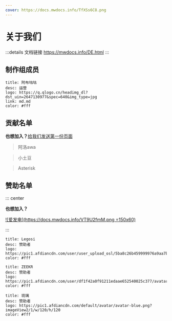 ```yaml
---
cover: https://docs.mwdocs.info/TfXSs6C8.png
---
```


# 关于我们

:::details 文档链接
https://mwdocs.info/DE.html
:::

## 制作组成员 <Badge text="就一个人（悲" type="info" />

```component VPCard
title: 阿布咕咕
desc: 运营
logo: https://q.qlogo.cn/headimg_dl?dst_uin=2647130977&spec=640&img_type=jpg
link: md.md
color: #fff
```

## 贡献名单

**也想加入？**[给我们发送第一份页面](demo/info.md)

>阿洛awa
>><Badge text="贡献者" type="danger" /><Badge text="具体贡献记录已丢失" type="warning" />

>小土豆
>><Badge text="贡献者" type="danger" /><Badge text="具体贡献记录已丢失" type="warning" />

>Asterisk
>><Badge text="贡献者" type="danger" /><Badge text="具体贡献记录已丢失" type="warning" />

## 赞助名单

::: center

**也想加入？**

[![爱发电](https://docs.mwdocs.info/VT9U2fmM.png =150x60)](https://afdian.net/order/create?plan_id=2bf62f5ebc1811ed9c3f5254001e7c00&product_type=0&month=1)

:::

```component VPCard
title: Legosi
desc: 赞助者
logo: https://pic1.afdiancdn.com/user/user_upload_osl/5ba8c26b459999976a9aa7b87d6a73c2_w132_h132_s3.jpeg
color: #fff
```

```component VPCard
title: ZEEKR
desc: 赞助者
logo: https://pic1.afdiancdn.com/user/df1f42a0f91211edaae652540025c377/avatar/4a48252ad415043ebd1942d03786fdfd_w640_h640_s116.jpg
color: #fff
```

```component VPCard
title: 琉璃
desc: 赞助者
logo: https://pic1.afdiancdn.com/default/avatar/avatar-blue.png?imageView2/1/w/120/h/120
color: #fff
```
